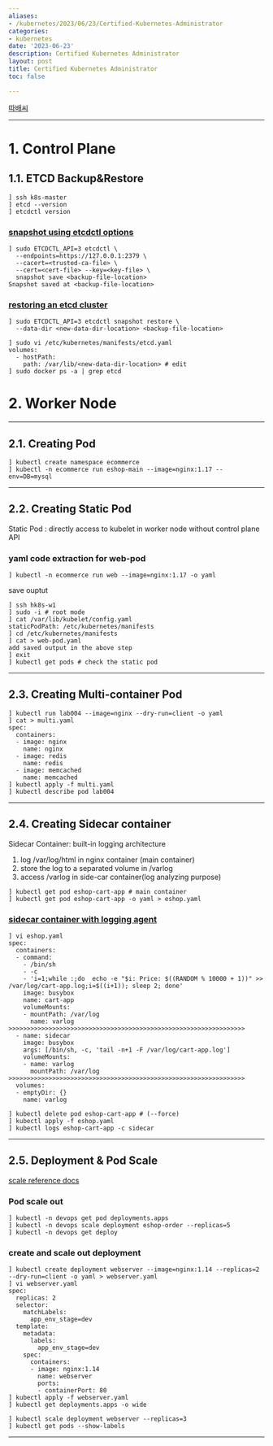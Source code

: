 ```yaml
---
aliases:
- /kubernetes/2023/06/23/Certified-Kubernetes-Administrator
categories:
- kubernetes
date: '2023-06-23'
description: Certified Kubernetes Administrator
layout: post
title: Certified Kubernetes Administrator
toc: false

---
```


[따배씨](https://www.youtube.com/watch?v=dv_5WCYS5P8&list=PLApuRlvrZKojqx9-wIvWP3MPtgy2B372f&index=4)

---


# 1. Control Plane

## 1.1. ETCD Backup&Restore

```
] ssh k8s-master
] etcd --version
] etcdctl version
```

### [snapshot using etcdctl options](https://kubernetes.io/docs/tasks/administer-cluster/configure-upgrade-etcd/#snapshot-using-etcdctl-options)
```
] sudo ETCDCTL_API=3 etcdctl \
  --endpoints=https://127.0.0.1:2379 \
  --cacert=<trusted-ca-file> \
  --cert=<cert-file> --key=<key-file> \
  snapshot save <backup-file-location>
Snapshot saved at <backup-file-location>
```

### [restoring an etcd cluster](https://kubernetes.io/docs/tasks/administer-cluster/configure-upgrade-etcd/#restoring-an-etcd-cluster)
```
] sudo ETCDCTL_API=3 etcdctl snapshot restore \
  --data-dir <new-data-dir-location> <backup-file-location>
```
```
] sudo vi /etc/kubernetes/manifests/etcd.yaml
volumes:
  - hostPath:
    path: /var/lib/<new-data-dir-location> # edit
] sudo docker ps -a | grep etcd
```


# 2. Worker Node
---
## 2.1. Creating Pod

```
] kubectl create namespace ecommerce
] kubectl -n ecommerce run eshop-main --image=nginx:1.17 --env=DB=mysql
```

---
## 2.2. Creating Static Pod
Static Pod : directly access to kubelet in worker node without control plane API
### yaml code extraction for web-pod
```
] kubectl -n ecommerce run web --image=nginx:1.17 -o yaml
```
save ouptut 

```
] ssh hk8s-w1
] sudo -i # root mode
] cat /var/lib/kubelet/config.yaml
staticPodPath: /etc/kubernetes/manifests
] cd /etc/kubernetes/manifests
] cat > web-pod.yaml
add saved output in the above step
] exit
] kubectl get pods # check the static pod
```


---
## 2.3. Creating Multi-container Pod

```
] kubectl run lab004 --image=nginx --dry-run=client -o yaml
] cat > multi.yaml
spec:
  containers:
  - image: nginx
    name: nginx
  - image: redis
    name: redis
  - image: memcached
    name: memcached
] kubectl apply -f multi.yaml
] kubectl describe pod lab004
```

---
## 2.4. Creating Sidecar container

Sidecar Container: built-in logging architecture  
1) log /var/log/html in nginx container (main container)  
2) store the log to a separated volume in /varlog  
3) access /varlog in side-car container(log analyzing purpose)  

```
] kubectl get pod eshop-cart-app # main container
] kubectl get pod eshop-cart-app -o yaml > eshop.yaml

```

### [sidecar container with logging agent](https://kubernetes.io/docs/concepts/cluster-administration/logging/#sidecar-container-with-logging-agent)

```
] vi eshop.yaml
spec:
  containers:
  - command:
    - /bin/sh
    - -c
    - 'i=1;while :;do  echo -e "$i: Price: $((RANDOM % 10000 + 1))" >> /var/log/cart-app.log;i=$((i+1)); sleep 2; done'
    image: busybox
    name: cart-app
    volumeMounts:
    - mountPath: /var/log
      name: varlog
>>>>>>>>>>>>>>>>>>>>>>>>>>>>>>>>>>>>>>>>>>>>>>>>>>>>>>>>>>>>>>>>>
  - name: sidecar
    image: busybox
    args: [/bin/sh, -c, 'tail -n+1 -F /var/log/cart-app.log']
    volumeMounts:
    - name: varlog
      mountPath: /var/log
>>>>>>>>>>>>>>>>>>>>>>>>>>>>>>>>>>>>>>>>>>>>>>>>>>>>>>>>>>>>>>>>>
  volumes:
  - emptyDir: {}
    name: varlog

] kubectl delete pod eshop-cart-app # (--force)
] kubectl apply -f eshop.yaml
] kubectl logs eshop-cart-app -c sidecar
```


---
## 2.5. Deployment & Pod Scale

[scale reference docs](https://kubernetes.io/docs/reference/generated/kubectl/kubectl-commands#scale)

### Pod scale out
```
] kubectl -n devops get pod deployments.apps
] kubectl -n devops scale deployment eshop-order --replicas=5
] kubectl -n devops get deploy
```

### create and scale out deployment
```
] kubectl create deployment webserver --image=nginx:1.14 --replicas=2 --dry-run=client -o yaml > webserver.yaml
] vi webserver.yaml
spec:
  replicas: 2
  selector:
    matchLabels:
      app_env_stage=dev
  template:
    metadata:
      labels:
        app_env_stage=dev
    spec:
      containers:
      - image: nginx:1.14
        name: webserver
        ports:
        - containerPort: 80
] kubectl apply -f webserver.yaml
] kubectl get deployments.apps -o wide
```

```
] kubectl scale deployment webserver --replicas=3
] kubectl get pods --show-labels
```

---
